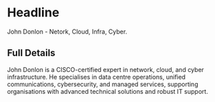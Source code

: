 # Headline

John Donlon - Netork, Cloud, Infra, Cyber.

## Full Details

John Donlon is a CISCO-certified expert in network, cloud, and cyber infrastructure. He specialises in data centre operations, unified communications, cybersecurity, and managed services, supporting organisations with advanced technical solutions and robust IT support.